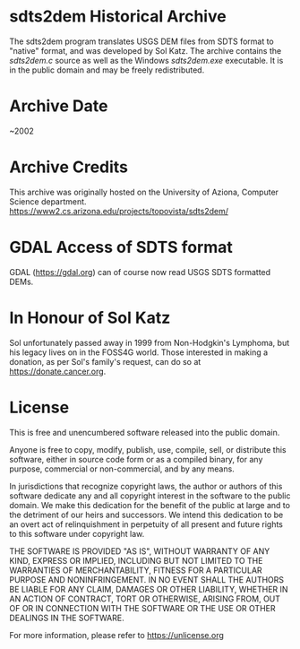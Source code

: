 # sdts2dem Historical Archive

The sdts2dem program translates USGS DEM files from SDTS format to 
"native" format, and was developed by Sol Katz.  The archive contains
the *sdts2dem.c* source as well as the Windows *sdts2dem.exe* 
executable. It is in the public domain and may be freely redistributed. 

# Archive Date

~2002

# Archive Credits

This archive was originally hosted on the University of Aziona, Computer
Science department. https://www2.cs.arizona.edu/projects/topovista/sdts2dem/

# GDAL Access of SDTS format

GDAL (https://gdal.org) can of course now read USGS SDTS formatted DEMs.

# In Honour of Sol Katz

Sol unfortunately passed away in 1999 from Non-Hodgkin's Lymphoma, but his 
legacy lives on in the FOSS4G world. Those interested in making a donation, 
as per Sol's family's request, can do so at https://donate.cancer.org. 

# License

This is free and unencumbered software released into the public domain.

Anyone is free to copy, modify, publish, use, compile, sell, or
distribute this software, either in source code form or as a compiled
binary, for any purpose, commercial or non-commercial, and by any
means.

In jurisdictions that recognize copyright laws, the author or authors
of this software dedicate any and all copyright interest in the
software to the public domain. We make this dedication for the benefit
of the public at large and to the detriment of our heirs and
successors. We intend this dedication to be an overt act of
relinquishment in perpetuity of all present and future rights to this
software under copyright law.

THE SOFTWARE IS PROVIDED "AS IS", WITHOUT WARRANTY OF ANY KIND,
EXPRESS OR IMPLIED, INCLUDING BUT NOT LIMITED TO THE WARRANTIES OF
MERCHANTABILITY, FITNESS FOR A PARTICULAR PURPOSE AND NONINFRINGEMENT.
IN NO EVENT SHALL THE AUTHORS BE LIABLE FOR ANY CLAIM, DAMAGES OR
OTHER LIABILITY, WHETHER IN AN ACTION OF CONTRACT, TORT OR OTHERWISE,
ARISING FROM, OUT OF OR IN CONNECTION WITH THE SOFTWARE OR THE USE OR
OTHER DEALINGS IN THE SOFTWARE.

For more information, please refer to <https://unlicense.org>
